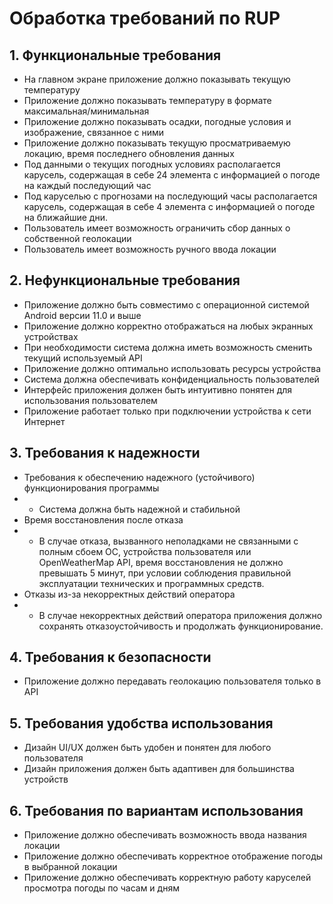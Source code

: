 ﻿# <a name="_toc151050930"></a>**Обработка требований по RUP**
## <a name="_toc151050931"></a>**1. Функциональные требования**
- На главном экране приложение должно показывать текущую температуру 
- Приложение должно показывать температуру в формате максимальная/минимальная 
- Приложение должно показывать осадки, погодные условия и изображение, связанное с ними
- Приложение должно показывать текущую просматриваемую локацию, время последнего обновления данных
- Под данными о текущих погодных условиях располагается карусель, содержащая в себе 24 элемента с информацией о погоде на каждый последующий час
- Под каруселью с прогнозами на последующий часы располагается карусель, содержащая в себе 4 элемента с информацией о погоде на ближайшие дни. 
- Пользователь имеет возможность ограничить сбор данных о собственной геолокации
- Пользователь имеет возможность ручного ввода локации

## <a name="_toc151050932"></a>**2. Нефункциональные требования**
- Приложение должно быть совместимо с операционной системой Android версии 11.0 и выше
- Приложение должно корректно отображаться на любых экранных устройствах
- При необходимости система должна иметь возможность сменить текущий используемый API 
- Приложение должно оптимально использовать ресурсы устройства
- Система должна обеспечивать конфиденциальность пользователей 
- Интерфейс приложения должен быть интуитивно понятен для использования пользователем
- Приложение работает только при подключении устройства к сети Интернет
## <a name="_toc151050933"></a>**3. Требования к надежности**
- Требования к обеспечению надежного (устойчивого) функционирования программы
- - Система должна быть надежной и стабильной
- Время восстановления после отказа
- - В случае отказа, вызванного неполадками не связанными с полным сбоем ОС, устройства пользователя или OpenWeatherMap API, время восстановления не должно превышать 5 минут, при условии соблюдения правильной эксплуатации технических и программных средств.
- Отказы из-за некорректных действий оператора
- - В случае некорректных действий оператора приложения должно сохранять отказоустойчивость и продолжать функционирование.
## <a name="_toc151050934"></a>**4. Требования к безопасности**
- Приложение должно передавать геолокацию пользователя только в API
## <a name="_toc151050935"></a>**5. Требования удобства использования**
- Дизайн UI/UX должен быть удобен и понятен для любого пользователя
- Дизайн приложения должен быть адаптивен для большинства устройств

## <a name="_toc151050936"></a>**6. Требования по вариантам использования**
- Приложение должно обеспечивать возможность ввода названия локации 
- Приложение должно обеспечивать корректное отображение погоды в выбранной локации 
- Приложение должно обеспечивать корректную работу каруселей просмотра погоды по часам и дням


